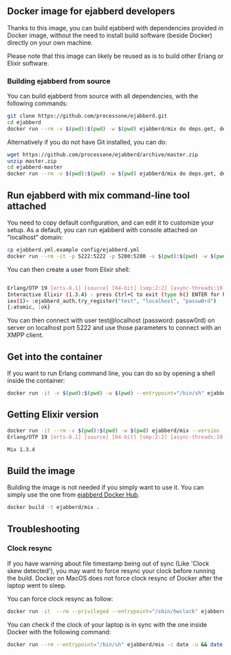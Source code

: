 ## Docker image for ejabberd developers

Thanks to this image, you can build ejabberd with dependencies provided in Docker image, without the need to install build software (beside Docker) directly on your own machine.

Please note that this image can likely be reused as is to build other Erlang or Elixir software.

### Building ejabberd from source 

You can build ejabberd from source with all dependencies, with the following commands:

```bash
git clone https://github.com/processone/ejabberd.git
cd ejabberd
docker run --rm -v $(pwd):$(pwd) -w $(pwd) ejabberd/mix do deps.get, deps.compile, compile
```

Alternatively if you do not have Git installed, you can do:
```bash
wget https://github.com/processone/ejabberd/archive/master.zip
unzip master.zip
cd ejabberd-master
docker run --rm -v $(pwd):$(pwd) -w $(pwd) ejabberd/mix do deps.get, deps.compile, compile
```

## Run ejabberd with mix command-line tool attached

You need to copy default configuration, and can edit it to customize your setup.
As a default, you can run ejabberd with console attached on "localhost" domain:

```bash
cp ejabberd.yml.example config/ejabberd.yml
docker run --rm -it -p 5222:5222 -p 5280:5280 -v $(pwd):$(pwd) -w $(pwd) --entrypoint="/usr/bin/iex" ejabberd/mix -S mix
```

You can then create a user from Elixir shell:

```bash

Erlang/OTP 19 [erts-8.1] [source] [64-bit] [smp:2:2] [async-threads:10] [kernel-poll:false]
Interactive Elixir (1.3.4) - press Ctrl+C to exit (type h() ENTER for help)
iex(1)> :ejabberd_auth.try_register("test", "localhost", "passw0rd")
{:atomic, :ok}
```

You can then connect with user test@localhost (password: passw0rd) on server on localhost port 5222 and use those parameters to connect with an XMPP client.

## Get into the container

If you want to run Erlang command line, you can do so by opening a shell inside the container:

```bash
docker run -it -v $(pwd):$(pwd) -w $(pwd) --entrypoint="/bin/sh" ejabberd/mix
```

## Getting Elixir version

```bash
docker run -it --rm -v $(pwd):$(pwd) -w $(pwd) ejabberd/mix --version
Erlang/OTP 19 [erts-8.1] [source] [64-bit] [smp:2:2] [async-threads:10] [kernel-poll:false]

Mix 1.3.4
```

## Build the image

Building the image is not needed if you simply want to use it. You can simply use the one from [ejabberd Docker Hub](https://hub.docker.com/u/ejabberd/dashboard/).

```bash
docker build -t ejabberd/mix .
```

## Troubleshooting

### Clock resync

If you have warning about file timestamp being out of sync (Like 'Clock skew detected'), you may want to force resync your clock before running the build. Docker on MacOS does not force clock resync of Docker after the laptop went to sleep.

You can force clock resync as follow:

```bash
docker run -it  --rm --privileged --entrypoint="/sbin/hwclock" ejabberd/mix -s
```

You can check if the clock of your laptop is in sync with the one inside Docker with the following command:

```bash
docker run --rm --entrypoint="/bin/sh" ejabberd/mix -c date -u && date -u
```

